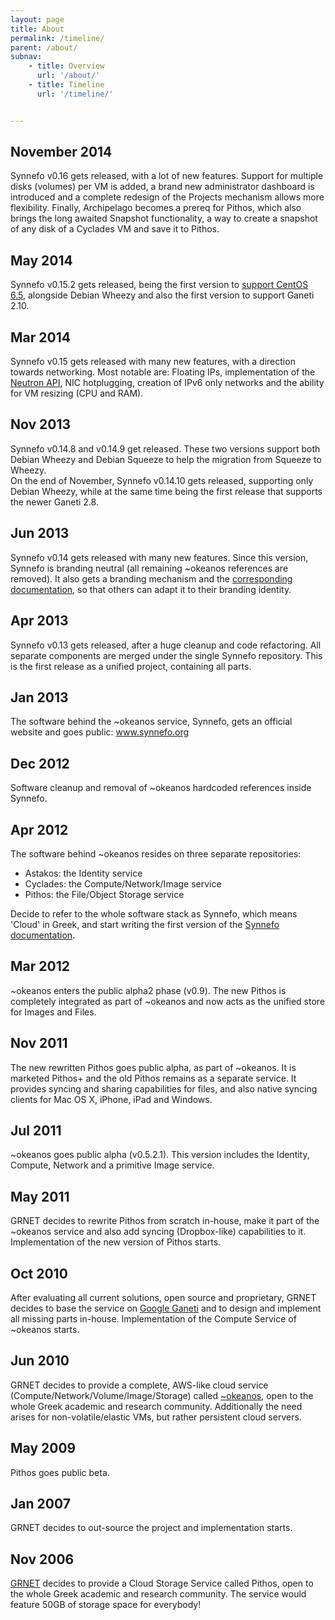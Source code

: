 ```yaml
---
layout: page
title: About
permalink: /timeline/
parent: /about/
subnav:
    - title: Overview
      url: '/about/'
    - title: Timeline
      url: '/timeline/'


---
```



## November 2014
Synnefo v0.16 gets released, with a lot of new features. Support for multiple
disks (volumes) per VM is added, a brand new administrator dashboard is
introduced and a complete redesign of the Projects mechanism allows more
flexibility. Finally, Archipelago becomes a prereq for Pithos, which also
brings the long awaited Snapshot functionality, a way to create a snapshot of
any disk of a Cyclades VM and save it to Pithos.

## May 2014
Synnefo v0.15.2 gets released, being the first version to <a href="http://synnefo-software.blogspot.gr/2014/05/synnefo-comes-to-centos.html" title="">support CentOS 6.5</a>, alongside Debian Wheezy and also the first version to support Ganeti 2.10.

## Mar 2014
Synnefo v0.15 gets released with many new features, with a direction towards 
networking. Most notable are: Floating 
IPs, implementation of the <a href="http://docs.openstack.org/api/openstack-network/2.0/content/" title="">Neutron API</a>, NIC hotplugging,
creation of IPv6 only networks and the ability for VM resizing (CPU and RAM).


## Nov 2013
Synnefo v0.14.8 and v0.14.9 get released. These two versions support both 
Debian Wheezy and Debian Squeeze to help the migration from Squeeze to Wheezy.<br>
On the end of November, Synnefo v0.14.10 gets released, supporting only Debian
Wheezy, while at the same time being the first release that supports the newer 
Ganeti 2.8.

## Jun 2013
Synnefo v0.14 gets released with many new features. Since this version, Synnefo is branding neutral (all remaining ~okeanos references are removed). It also gets a branding mechanism and the <a href="http://www.synnefo.org/docs/synnefo/latest/admin-guide.html#branding" title="Synnefo documentation" target="_blank">corresponding documentation</a>, so that others can adapt it to their branding identity.

## Apr 2013 
Synnefo v0.13 gets released, after a huge cleanup and code refactoring. All separate components are merged under the single Synnefo repository. This is the first release as a unified project, containing all parts.

## Jan 2013
The software behind the ~okeanos service, Synnefo, gets an official website and goes public: <a href="http://www.synnefo.org/" title="">www.synnefo.org</a>

## Dec 2012
Software cleanup and removal of ~okeanos hardcoded references inside Synnefo.

## Apr 2012
The software behind ~okeanos resides on three separate repositories:
<ul>
    <li>Astakos: the Identity service</li>
    <li>Cyclades: the Compute/Network/Image service</li>
    <li>Pithos: the File/Object Storage service</li>
</ul>
Decide to refer to the whole software stack as Synnefo, which means 'Cloud' in Greek, and start writing the first version of the <a href="http://www.synnefo.org/docs/synnefo/latest/index.html" target="_blank" title="Visit Synnefo Documentation">Synnefo documentation</a>.

## Mar 2012
~okeanos enters the public alpha2 phase (v0.9). The new Pithos is completely integrated as part of ~okeanos and now acts as the unified store for Images and Files.

## Nov 2011
The new rewritten Pithos goes public alpha, as part of ~okeanos. It is marketed Pithos+ and the old Pithos remains as a separate service. It provides syncing and sharing capabilities for files, and also native syncing clients for Mac OS X, iPhone, iPad and Windows.

## Jul 2011
~okeanos goes public alpha (v0.5.2.1). This version includes the Identity, Compute, Network and a primitive Image service.

## May 2011
GRNET decides to rewrite Pithos from scratch in-house, make it part of the ~okeanos service and also add syncing (Dropbox-like) capabilities to it. Implementation of the new version of Pithos starts.

## Oct 2010
After evaluating all current solutions, open source and proprietary, GRNET decides to base the service on <a href="https://code.google.com/p/ganeti/" target="_blank" title="Google Ganeti Code">Google Ganeti</a> and to design and implement all missing parts in-house. Implementation of the Compute Service of ~okeanos starts.

## Jun 2010
GRNET decides to provide a complete, AWS-like cloud service (Compute/Network/Volume/Image/Storage) called <a href="https://okeanos.grnet.gr/home/" target="_blank" title="~okeanos homepage">~okeanos</a>,
open to the whole Greek academic and research community. Additionally the need arises for non-volatile/elastic VMs, but rather persistent cloud servers.

## May 2009
Pithos goes public beta.

## Jan 2007
GRNET decides to out-source the project and implementation starts.

## Nov 2006
<a href="https://www.grnet.gr/en" target="_blank" title="Greek Research & Technology Network">GRNET</a> decides to provide a Cloud Storage Service called Pithos, open to the whole Greek academic and research community. The service would feature 50GB of storage space for everybody!
	

